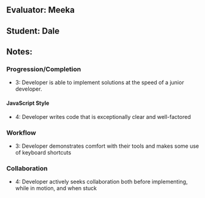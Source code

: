 ## Evaluator: Meeka
## Student: Dale
## Notes:

### Progression/Completion

* 3: Developer is able to implement solutions at the speed of a junior developer.

#### JavaScript Style

* 4: Developer writes code that is exceptionally clear and well-factored

### Workflow

* 3: Developer demonstrates comfort with their tools and makes some use of keyboard shortcuts

### Collaboration

* 4: Developer actively seeks collaboration both before implementing, while in motion, and when stuck